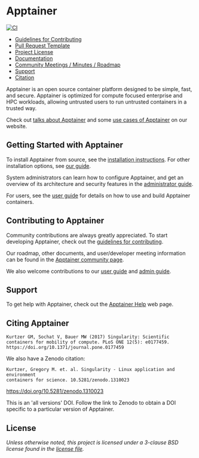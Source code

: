 # Apptainer

[![CI](https://github.com/apptainer/actions/workflows/ci.yml/badge.svg)](https://github.com/apptainer/actions/workflows/ci.yml)

- [Guidelines for Contributing](CONTRIBUTING.md)
- [Pull Request Template](.github/PULL_REQUEST_TEMPLATE.md)
- [Project License](LICENSE.md)
- [Documentation](https://apptainer.org/docs/)
- [Community Meetings / Minutes / Roadmap](https://drive.google.com/drive/u/0/folders/1npfBhIDxqeJIUHZ0tMeuHPvc_iB4T2B6)
- [Support](#support)
- [Citation](#citing-apptainer)

Apptainer is an open source container platform designed to be simple, fast,
and secure. Apptainer is optimized for compute focused enterprise and HPC
workloads, allowing untrusted users to run untrusted containers in a trusted
way.

Check out [talks about Apptainer](https://apptainer.org/videos)
and some [use cases of Apptainer](https://apptainer.org/usecases)
on our website.


## Getting Started with Apptainer

To install Apptainer from source, see the [installation
instructions](INSTALL.md). For other installation options, see [our
guide](https://apptainer.org/admin-docs/master/installation.html).

System administrators can learn how to configure Apptainer, and get an
overview of its architecture and security features in the [administrator
guide](https://apptainer.org/admin-docs/master/).

For users, see the [user
guide](https://apptainer.org/user-docs/master/) for details on how to use
and build Apptainer containers.

## Contributing to Apptainer

Community contributions are always greatly appreciated. To start developing
Apptainer, check out the [guidelines for contributing](CONTRIBUTING.md).

Our roadmap, other documents, and user/developer meeting information can be
found in the [Apptainer community page](https://apptainer.org/help).

We also welcome contributions to our [user
guide](https://github.com/apptainer-userdocs) and [admin
guide](https://github.com/apptainer-admindocs).

## Support

To get help with Apptainer, check out the [Apptainer
Help](https://apptainer.org/help) web page.

## Citing Apptainer

```
Kurtzer GM, Sochat V, Bauer MW (2017) Singularity: Scientific containers for mobility of compute. PLoS ONE 12(5): e0177459. https://doi.org/10.1371/journal.pone.0177459
```

We also have a Zenodo citation:

```
Kurtzer, Gregory M. et. al. Singularity - Linux application and environment
containers for science. 10.5281/zenodo.1310023
```

https://doi.org/10.5281/zenodo.1310023

This is an 'all versions' DOI. Follow the link to Zenodo to obtain a DOI specific
to a particular version of Apptainer.


## License

_Unless otherwise noted, this project is licensed under a 3-clause BSD license
found in the [license file](LICENSE.md)._
